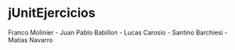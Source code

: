# jUnitEjercicios
Franco Molinier - Juan Pablo Babillon - Lucas Carosio - Santino Barchiesi - Matias Navarro
